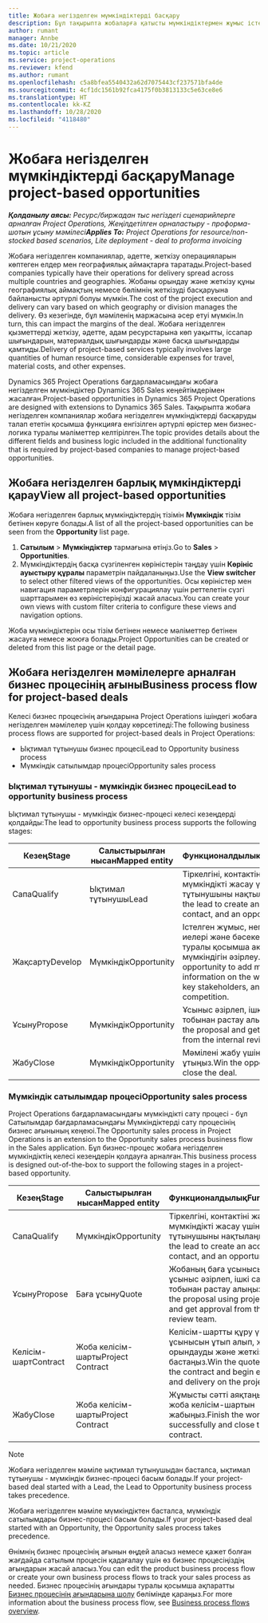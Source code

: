 ```yaml
---
title: Жобаға негізделген мүмкіндіктерді басқару
description: Бұл тақырыпта жобаларға қатысты мүмкіндіктермен жұмыс істеу туралы ақпарат берілген.
author: rumant
manager: Annbe
ms.date: 10/21/2020
ms.topic: article
ms.service: project-operations
ms.reviewer: kfend
ms.author: rumant
ms.openlocfilehash: c5a8bfea5540432a62d7075443cf237571bfa4de
ms.sourcegitcommit: 4cf1dc1561b92fca4175f0b3813133c5e63ce8e6
ms.translationtype: HT
ms.contentlocale: kk-KZ
ms.lasthandoff: 10/28/2020
ms.locfileid: "4118480"
---
```

# <a name="manage-project-based-opportunities"></a><span data-ttu-id="90a83-103">Жобаға негізделген мүмкіндіктерді басқару</span><span class="sxs-lookup"><span data-stu-id="90a83-103">Manage project-based opportunities</span></span>

<span data-ttu-id="90a83-104">_**Қолданылу аясы:** Ресурс/биржадан тыс негіздегі сценарийлерге арналған Project Operations, Жеңілдетілген орналастыру - проформа-шотын ұсыну мәмілесі_</span><span class="sxs-lookup"><span data-stu-id="90a83-104">_**Applies To:** Project Operations for resource/non-stocked based scenarios, Lite deployment - deal to proforma invoicing_</span></span>

<span data-ttu-id="90a83-105">Жобаға негізделген компаниялар, әдетте, жеткізу операцияларын көптеген елдер мен географиялық аймақтарға таратады.</span><span class="sxs-lookup"><span data-stu-id="90a83-105">Project-based companies typically have their operations for delivery spread across multiple countries and geographies.</span></span> <span data-ttu-id="90a83-106">Жобаны орындау және жеткізу құны географиялық аймақтың немесе бөлімнің жеткізуді басқаруына байланысты әртүрлі болуы мүмкін.</span><span class="sxs-lookup"><span data-stu-id="90a83-106">The cost of the project execution and delivery can vary  based on which geography or division manages the delivery.</span></span> <span data-ttu-id="90a83-107">Өз кезегінде, бұл мәміленің маржасына әсер етуі мүмкін.</span><span class="sxs-lookup"><span data-stu-id="90a83-107">In turn, this can impact the margins of the deal.</span></span> <span data-ttu-id="90a83-108">Жобаға негізделген қызметтерді жеткізу, әдетте, адам ресурстарына көп уақытты, іссапар шығындарын, материалдық шығындарды және басқа шығындарды қамтиды.</span><span class="sxs-lookup"><span data-stu-id="90a83-108">Delivery of project-based services typically involves large quantities of human resource time, considerable expenses for travel, material costs, and other expenses.</span></span>

<span data-ttu-id="90a83-109">Dynamics 365 Project Operations бағдарламасындағы жобаға негізделген мүмкіндіктер Dynamics 365 Sales кеңейтімдерімен жасалған.</span><span class="sxs-lookup"><span data-stu-id="90a83-109">Project-based opportunities in Dynamics 365 Project Operations are designed with extensions to Dynamics 365 Sales.</span></span> <span data-ttu-id="90a83-110">Тақырыпта жобаға негізделген компаниялар жобаға негізделген мүмкіндіктерді басқаруды талап ететін қосымша функцияға енгізілген әртүрлі өрістер мен бизнес-логика туралы мәліметтер келтірілген.</span><span class="sxs-lookup"><span data-stu-id="90a83-110">The topic provides details about the different fields and business logic included in the additional functionality that is required by project-based companies to manage project-based opportunities.</span></span>

## <a name="view-all-project-based-opportunities"></a><span data-ttu-id="90a83-111">Жобаға негізделген барлық мүмкіндіктерді қарау</span><span class="sxs-lookup"><span data-stu-id="90a83-111">View all project-based opportunities</span></span>

<span data-ttu-id="90a83-112">Жобаға негізделген барлық мүмкіндіктердің тізімін **Мүмкіндік** тізім бетінен көруге болады.</span><span class="sxs-lookup"><span data-stu-id="90a83-112">A list of all the project-based opportunities can be seen from the **Opportunity** list page.</span></span> 

1. <span data-ttu-id="90a83-113">**Сатылым** > **Мүмкіндіктер** тармағына өтіңіз.</span><span class="sxs-lookup"><span data-stu-id="90a83-113">Go to **Sales** > **Opportunities**.</span></span>
2. <span data-ttu-id="90a83-114">Мүмкіндіктердің басқа сүзгіленген көріністерін таңдау үшін **Көрініс ауыстыру құралы** параметрін пайдаланыңыз.</span><span class="sxs-lookup"><span data-stu-id="90a83-114">Use the **View switcher** to select other filtered views of the opportunities.</span></span> <span data-ttu-id="90a83-115">Осы көріністер мен навигация параметрлерін конфигурациялау үшін реттелетін сүзгі шарттарымен өз көріністеріңізді жасай аласыз.</span><span class="sxs-lookup"><span data-stu-id="90a83-115">You can create your own views with custom filter criteria to configure these views and navigation options.</span></span>

<span data-ttu-id="90a83-116">Жоба мүмкіндіктерін осы тізім бетінен немесе мәліметтер бетінен жасауға немесе жоюға болады.</span><span class="sxs-lookup"><span data-stu-id="90a83-116">Project Opportunities can be created or deleted from this list page or the detail page.</span></span>

## <a name="business-process-flow-for-project-based-deals"></a><span data-ttu-id="90a83-117">Жобаға негізделген мәмілелерге арналған бизнес процесінің ағыны</span><span class="sxs-lookup"><span data-stu-id="90a83-117">Business process flow for project-based deals</span></span>

<span data-ttu-id="90a83-118">Келесі бизнес процесінің ағындарына Project Operations ішіндегі жобаға негізделген мәмілелер үшін қолдау көрсетіледі:</span><span class="sxs-lookup"><span data-stu-id="90a83-118">The following business process flows are supported for project-based deals in Project Operations:</span></span>

- <span data-ttu-id="90a83-119">Ықтимал тұтынушы бизнес процесі</span><span class="sxs-lookup"><span data-stu-id="90a83-119">Lead to Opportunity business process</span></span>
- <span data-ttu-id="90a83-120">Мүмкіндік сатылымдар процесі</span><span class="sxs-lookup"><span data-stu-id="90a83-120">Opportunity sales process</span></span>

### <a name="lead-to-opportunity-business-process"></a><span data-ttu-id="90a83-121">Ықтимал тұтынушы - мүмкіндік бизнес процесі</span><span class="sxs-lookup"><span data-stu-id="90a83-121">Lead to opportunity business process</span></span> 
<span data-ttu-id="90a83-122">Ықтимал тұтынушы - мүмкіндік бизнес-процесі келесі кезеңдерді қолдайды:</span><span class="sxs-lookup"><span data-stu-id="90a83-122">The lead to opportunity business process supports the following stages:</span></span>

| <span data-ttu-id="90a83-123">Кезең</span><span class="sxs-lookup"><span data-stu-id="90a83-123">Stage</span></span> | <span data-ttu-id="90a83-124">Салыстырылған нысан</span><span class="sxs-lookup"><span data-stu-id="90a83-124">Mapped entity</span></span> | <span data-ttu-id="90a83-125">Функционалдылық</span><span class="sxs-lookup"><span data-stu-id="90a83-125">Functionality</span></span> |
| --- | --- | --- |
| <span data-ttu-id="90a83-126">Сапа</span><span class="sxs-lookup"><span data-stu-id="90a83-126">Qualify</span></span> | <span data-ttu-id="90a83-127">Ықтимал тұтынушы</span><span class="sxs-lookup"><span data-stu-id="90a83-127">Lead</span></span> | <span data-ttu-id="90a83-128">Тіркелгіні, контактіні және мүмкіндікті жасау үшін ықтимал тұтынушыны нақтылаңыз.</span><span class="sxs-lookup"><span data-stu-id="90a83-128">Qualify the lead to create an account, contact, and an opportunity.</span></span> |
| <span data-ttu-id="90a83-129">Жақсарту</span><span class="sxs-lookup"><span data-stu-id="90a83-129">Develop</span></span> | <span data-ttu-id="90a83-130">Мүмкіндік</span><span class="sxs-lookup"><span data-stu-id="90a83-130">Opportunity</span></span> | <span data-ttu-id="90a83-131">Істелген жұмыс, негізгі пай иелері және бәсекелестік туралы қосымша ақпарат қосу мүмкіндігін әзірлеу.</span><span class="sxs-lookup"><span data-stu-id="90a83-131">Develop the opportunity to add more information on the work involved, key stakeholders, and competition.</span></span> |
| <span data-ttu-id="90a83-132">Ұсыну</span><span class="sxs-lookup"><span data-stu-id="90a83-132">Propose</span></span> | <span data-ttu-id="90a83-133">Мүмкіндік</span><span class="sxs-lookup"><span data-stu-id="90a83-133">Opportunity</span></span> | <span data-ttu-id="90a83-134">Ұсыныс әзірлеп, ішкі сараптау тобынан растау алыңыз.</span><span class="sxs-lookup"><span data-stu-id="90a83-134">Develop the proposal and get approval from the internal review team.</span></span> |
| <span data-ttu-id="90a83-135">Жабу</span><span class="sxs-lookup"><span data-stu-id="90a83-135">Close</span></span> | <span data-ttu-id="90a83-136">Мүмкіндік</span><span class="sxs-lookup"><span data-stu-id="90a83-136">Opportunity</span></span> | <span data-ttu-id="90a83-137">Мәмілені жабу үшін мүмкіндікті ұтыңыз.</span><span class="sxs-lookup"><span data-stu-id="90a83-137">Win the opportunity to close the deal.</span></span> |

### <a name="opportunity-sales-process"></a><span data-ttu-id="90a83-138">Мүмкіндік сатылымдар процесі</span><span class="sxs-lookup"><span data-stu-id="90a83-138">Opportunity sales process</span></span>
<span data-ttu-id="90a83-139">Project Operations бағдарламасындағы мүмкіндікті сату процесі - бұл Сатылымдар бағдарламасындағы Мүмкіндіктерді сату процесінің бизнес ағынының кеңеюі.</span><span class="sxs-lookup"><span data-stu-id="90a83-139">The Opportunity sales process in Project Operations is an extension to the Opportunity sales process business flow in the Sales application.</span></span> <span data-ttu-id="90a83-140">Бұл бизнес-процес жобаға негізделген мүмкіндіктің келесі кезеңдерін қолдауға арналған.</span><span class="sxs-lookup"><span data-stu-id="90a83-140">This business process is designed out-of-the-box to support the following stages in a project-based opportunity.</span></span>

| <span data-ttu-id="90a83-141">Кезең</span><span class="sxs-lookup"><span data-stu-id="90a83-141">Stage</span></span> | <span data-ttu-id="90a83-142">Салыстырылған нысан</span><span class="sxs-lookup"><span data-stu-id="90a83-142">Mapped entity</span></span> | <span data-ttu-id="90a83-143">Функционалдылық</span><span class="sxs-lookup"><span data-stu-id="90a83-143">Functionality</span></span> |
| --- | --- | --- |
| <span data-ttu-id="90a83-144">Сапа</span><span class="sxs-lookup"><span data-stu-id="90a83-144">Qualify</span></span> | <span data-ttu-id="90a83-145">Мүмкіндік</span><span class="sxs-lookup"><span data-stu-id="90a83-145">Opportunity</span></span> | <span data-ttu-id="90a83-146">Тіркелгіні, контактіні және мүмкіндікті жасау үшін ықтимал тұтынушыны нақтылаңыз.</span><span class="sxs-lookup"><span data-stu-id="90a83-146">Qualify the lead to create an account, contact, and an opportunity.</span></span> |
| <span data-ttu-id="90a83-147">Ұсыну</span><span class="sxs-lookup"><span data-stu-id="90a83-147">Propose</span></span> | <span data-ttu-id="90a83-148">Баға ұсыну</span><span class="sxs-lookup"><span data-stu-id="90a83-148">Quote</span></span> | <span data-ttu-id="90a83-149">Жобаның баға ұсынысы арқылы ұсыныс әзірлеп, ішкі сараптау тобынан растау алыңыз.</span><span class="sxs-lookup"><span data-stu-id="90a83-149">Develop the proposal using project quotes and get approval from the internal review team.</span></span> |
| <span data-ttu-id="90a83-150">Келісім-шарт</span><span class="sxs-lookup"><span data-stu-id="90a83-150">Contract</span></span> | <span data-ttu-id="90a83-151">Жоба келісім-шарты</span><span class="sxs-lookup"><span data-stu-id="90a83-151">Project Contract</span></span> | <span data-ttu-id="90a83-152">Келісім-шартты құру үшін баға ұсынысын ұтып алып, жобаны орындауды және жеткізуді бастаңыз.</span><span class="sxs-lookup"><span data-stu-id="90a83-152">Win the quote to create the contract and begin execution and delivery on the project.</span></span> |
| <span data-ttu-id="90a83-153">Жабу</span><span class="sxs-lookup"><span data-stu-id="90a83-153">Close</span></span> | <span data-ttu-id="90a83-154">Жоба келісім-шарты</span><span class="sxs-lookup"><span data-stu-id="90a83-154">Project Contract</span></span> | <span data-ttu-id="90a83-155">Жұмысты сәтті аяқтаңыз және жоба келісім-шартын жабыңыз.</span><span class="sxs-lookup"><span data-stu-id="90a83-155">Finish the work successfully and close the project contract.</span></span> |

> [!NOTE]
> <span data-ttu-id="90a83-156">Жобаға негізделген мәміле ықтимал тұтынушыдан басталса, ықтимал тұтынушы - мүмкіндік бизнес-процесі басым болады.</span><span class="sxs-lookup"><span data-stu-id="90a83-156">If your project-based deal started with a Lead, the Lead to Opportunity business process takes precedence.</span></span>
>
> <span data-ttu-id="90a83-157">Жобаға негізделген мәміле мүмкіндіктен басталса, мүмкіндік сатылымдары бизнес-процесі басым болады.</span><span class="sxs-lookup"><span data-stu-id="90a83-157">If your project-based deal started with an Opportunity, the Opportunity sales process takes precedence.</span></span>

<span data-ttu-id="90a83-158">Өнімнің бизнес процесінің ағынын өңдей аласыз немесе қажет болған жағдайда сатылым процесін қадағалау үшін өз бизнес процесіңіздің ағындарын жасай аласыз.</span><span class="sxs-lookup"><span data-stu-id="90a83-158">You can edit the product business process flow or create your own business process flows to track your sales process as needed.</span></span> <span data-ttu-id="90a83-159">Бизнес процесінің ағындары туралы қосымша ақпаратты [Бизнес процесінің ағындарына шолу](https://docs.microsoft.com/dynamics365/customerengagement/on-premises/customize/business-process-flows-overview) бөлімінде қараңыз.</span><span class="sxs-lookup"><span data-stu-id="90a83-159">For more information about the business process flow, see [Business process flows overview](https://docs.microsoft.com/dynamics365/customerengagement/on-premises/customize/business-process-flows-overview).</span></span>
